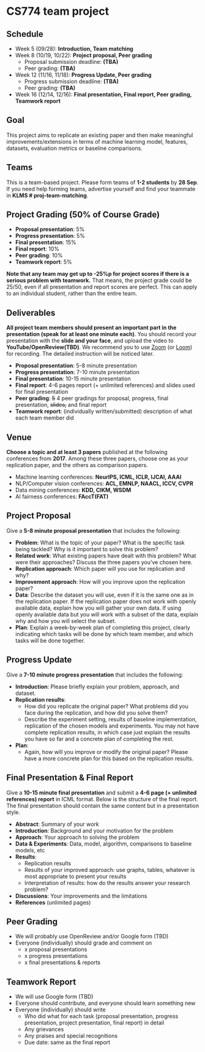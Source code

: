 # CS774 team project

## Schedule
- Week  5 (09/28): **Introduction, Team matching**
- Week  8 (10/19, 10/22): **Project proposal, Peer grading**
  - Proposal submission deadline: **(TBA)**
  - Peer grading: **(TBA)**
- Week 12 (11/16, 11/18): **Progress Update, Peer grading**
  - Progress submission deadline: **(TBA)**
  - Peer grading: **(TBA)**
- Week 16 (12/14, 12/16): **Final presentation, Final report, Peer grading, Teamwork report**

## Goal
This project aims to replicate an existing paper and then make meaningful improvements/extensions in terms of machine learning model, features, datasets, evaluation metrics or baseline comparisons.

## Teams
This is a team-based project. Please form teams of **1-2 students** by **28 Sep**. If you need help forming teams, advertise yourself and find your teammate in **KLMS # proj-team-matching**.

## Project Grading (50% of Course Grade)
- **Proposal presentation**: 5%
- **Progress presentation**: 5%
- **Final presentation**: 15%
- **Final report**: 10%
- **Peer grading**: 10%
- **Teamwork report**: 5%

**Note that any team may get up to -25%p for project scores if there is a serious problem with teamwork.** That means, the project grade could be 25/50, even if all presentation and report scores are perfect. This can apply to an individual student, rather than the entire team.


## Deliverables
**All project team members should present an important part in the presentation (speak for at least one minute each)**. You should record your presentation with the **slide and your face**, and upload the video to **YouTube/OpenReview(TBD)**. We recommend you to use [Zoom](https://zoom.us/) (or [Loom](https://www.loom.com/)) for recording. The detailed instruction will be noticed later.
- **Proposal presentation**: 5-8 minute presentation
- **Progress presentation**: 7-10 minute presentation
- **Final presentation**: 10-15 minute presentation
- **Final report**: 4-6 pages report (+ unlimited references) and slides used for final presentation
- **Peer grading**: <s>5</s> 4 peer gradings for proposal, progress, final presentation, <s>slides,</s> and final report
- **Teamwork report**: (individually written/submitted) description of what each team member did

## Venue
**Choose a topic and at least 3 papers** published at the following conferences from **2017**. Among these three papers, choose one as your replication paper, and the others as comparison papers.
- Machine learning conferences: **NeurIPS, ICML, ICLR, IJCAI, AAAI**
- NLP/Computer vision conferences: **ACL, EMNLP, NAACL, ICCV, CVPR**
- Data mining conferences: **KDD, CIKM, WSDM**
- AI fairness conferences: **FAccT(FAT)**

## Project Proposal
Give a **5-8 minute proposal presentation** that includes the following:
- **Problem**: What is the topic of your paper? What is the specific task being tackled? Why is it important to solve this problem?
- **Related work**: What existing papers have dealt with this problem? What were their approaches? Discuss the three papers you’ve chosen here.
- **Replication approach**: Which paper will you use for replication and why?
- **Improvement approach**: How will you improve upon the replication paper?
- **Data**: Describe the dataset you will use, even if it is the same one as in the replication paper. If the replication paper does not work with openly available data, explain how you will gather your own data. If using openly available data but you will work with a subset of the data, explain why and how you will select the subset.
- **Plan**: Explain a week-by-week plan of completing this project, clearly indicating which tasks will be done by which team member, and which tasks will be done together.


## Progress Update
Give a **7-10 minute progress presentation** that includes the following:
- **Introduction**: Please briefly explain your problem, approach, and dataset.
- **Replication results**:
  - How did you replicate the original paper? What problems did you face during the replication, and how did you solve them?
  - Describe the experiment setting, results of baseline implementation, replication of the chosen models and experiments. You may not have complete replication results, in which case just explain the results you have so far and a concrete plan of completing the rest.
- **Plan**:
  - Again, how will you improve or modify the original paper? Please have a more concrete plan for this based on the replication results.

## Final Presentation & Final Report
Give a **10-15 minute final presentation** and submit a **4-6 page (+ unlimited references) report** in ICML format. Below is the structure of the final report. The final presentation should contain the same content but in a presentation style.
- **Abstract**: Summary of your work
- **Introduction**: Background and your motivation for the problem
- **Approach**: Your approach to solving the problem
- **Data & Experiments**: Data, model, algorithm, comparisons to baseline models, etc
- **Results**:
  - Replication results
  - Results of your improved approach: use graphs, tables, whatever is most appropriate to present your results
  - Interpretation of results: how do the results answer your research problem?
- **Discussions**: Your improvements and the limitations
- **References** (unlimited pages)

## Peer Grading
- We will probably use OpenReview and/or Google form (TBD)
- Everyone (individually) should grade and comment on
  - x proposal presentations
  - x progress presentations
  - x final presentations & reports

## Teamwork Report
- We will use Google form (TBD)
- Everyone should contribute, and everyone should learn something new
- Everyone (individually) should write
  - Who did what for each task (proposal presentation, progress presentation, project presentation, final report) in detail
  - Any grievances
  - Any praises and special recognitions
  - Due date: same as the final report
